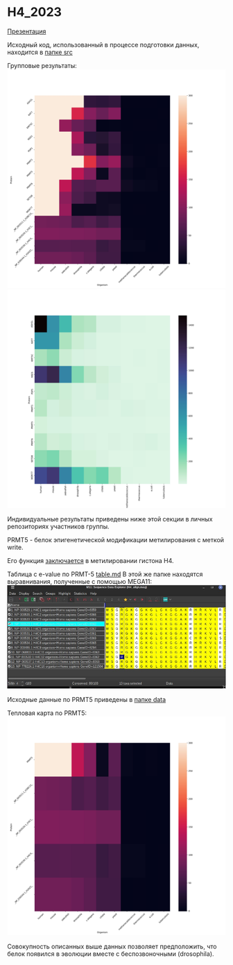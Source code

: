 # H4_2023
[Презентация](https://docs.google.com/presentation/d/1F4dUlENxob7fgh7ZhpvLQgsTBeF9cVmZ7toJN-iI13M/edit#slide=id.g2503a943df0_0_9)

Исходный код, использованный в процессе подготовки данных, находится в [папке src](src/)

Групповые результаты:
![e-value-heatmap](images/out-e.jpg)
![hits-heatmap](images/out-h.jpg)

Индивидуальные результаты приведены ниже этой секции в личных репозиториях участников группы.

PRMT5 - белок эпигенетической модификации метилирования с меткой write.

Его функция [заключается](https://pubmed.ncbi.nlm.nih.gov/34492270/) в метилировании гистона H4.

Таблица с e-value по PRMT-5 [table.md](data/table.md)
В этой же папке находятся выравнивания, полученные с помощью MEGA11:
![mega](images/mega.jpg)

Исходные данные по PRMT5 приведены в [папке data](data/)

Тепловая карта по PRMT5:
![e-value-heatmap](images/krechetov-e.jpg)

Совокупность описанных выше данных позволяет предположить, что белок появился в эволюции вместе с беспозвоночными (drosophila).
